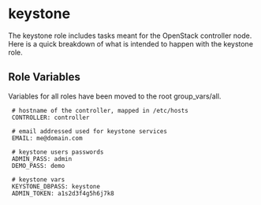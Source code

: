 keystone
=========

The keystone role includes tasks meant for the OpenStack controller node. Here is a quick breakdown of what is intended to happen with the keystone role.

Role Variables
--------------

Variables for all roles have been moved to the root group_vars/all.

     # hostname of the controller, mapped in /etc/hosts
     CONTROLLER: controller

     # email addressed used for keystone services
     EMAIL: me@domain.com

     # keystone users passwords
     ADMIN_PASS: admin
     DEMO_PASS: demo

     # keystone vars
     KEYSTONE_DBPASS: keystone
     ADMIN_TOKEN: a1s2d3f4g5h6j7k8     
